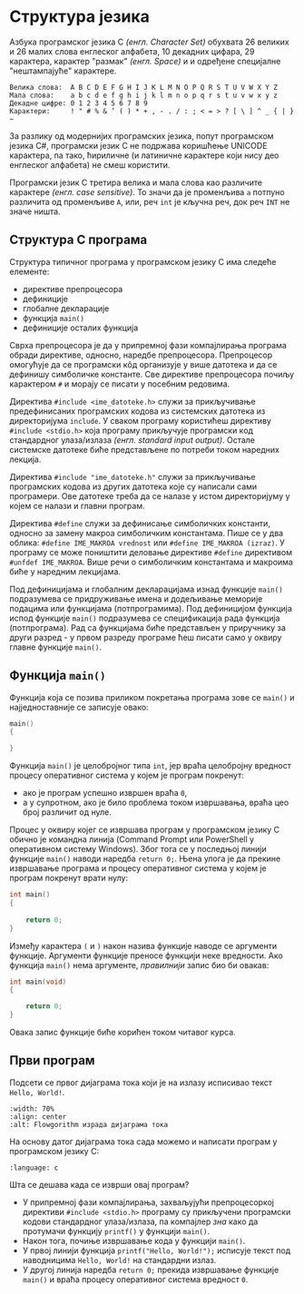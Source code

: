 # Структура језика

Азбука програмског језика C *(енгл. Character Set)* обухвата 26 великих и 26
малих слова енглеског алфабета, 10 декадних цифара, 29 карактера, карактер
"размак" *(енгл. Space)* и и одређене специјалне "нештампајуће" карактере.

```text
Велика слова:  A B C D E F G H I J K L M N O P Q R S T U V W X Y Z
Мала слова:    a b c d e f g h i j k l m n o p q r s t u v w x y z
Декадне цифре: 0 1 2 3 4 5 6 7 8 9
Карактери:     ! " # % & ’ ( ) * + , - . / : ; < = > ? [ \ ] ^ _ { | } ~
```

За разлику од модернијих програмских језика, попут програмском језика C#,
програмски језик C не подржава коришћење UNICODE карактера, па тако,
ћириличне (и латиничне карактере који нису део енглеског алфабета) не смеш
користити.

Програмски језик C третира велика и мала слова као различите карактере
*(енгл. case sensitive)*. То значи да је променљива `a` потпуно различита од
променљиве `A`, или, реч `int` је кључна реч, док реч `INT` не значе ништа.

## Структура C програма

Структура типичног програма у програмском језику C има следеће елементе:

- директиве препроцесора
- дефиниције
- глобалне декларације
- функција `main()`
- дефиниције осталих функција

Сврха препроцесора је да у припремној фази компајлирања програма обради
директиве, односно, наредбе препроцесора. Препроцесор омогућује да се
програмски кôд организује у више датотека и да се дефинишу симболичке
константе. Све директиве препроцесора почиљу карактером `#` и морају се писати
у посебним редовима.

Директива `#include <ime_datoteke.h>` служи за прикључивање предефинисаних
програмских кодова из системских датотека из директоријума `include`. У сваком
програму користићеш директиву `#include <stdio.h>` која програму прикључује
програмски код стандардног улаза/излаза *(енгл. standard input output)*. Остале
системске датотеке биће представљене по потреби током наредних лекција.

Директива `#include "ime_datoteke.h"` служи за прикључивање програмских кодова
из других датотека које су написали сами програмери. Ове датотеке треба да се
налазе у истом директоријуму у којем се налази и главни програм.

Директива `#define` служи за дефинисање симболичких константи, односно за
замену макроа симболичким константама. Пише се у два облика:
`#define IME_MAKROA vrednost` или `#define IME_MAKROA (izraz)`. У програму се
може поништити деловање директиве `#define` директивом `#unfdef IME_MAKROA`.
Више речи о симболичким константама и макроима биће у наредним лекцијама.

Под дефиницијама и глобалним декларацијама изнад функције `main()` подразумева
се придруживање имена и додељивање меморије подацима или функцијама
(потпрограмима). Под дефиницијом функција испод функције `main()` подразумева
се спецификација рада функција (потпрограма). Рад са функцијама биће
представљен у приручнику за други разред - у првом разреду програме ћеш писати
само у оквиру главне функције `main()`.

## Функција `main()`

Функција која се позива приликом покретања програма зове се `main()` и
најједноставније се записује овако:

```c
main()
{

}
```

Функција `main()` је целобројног типа `int`, јер враћа целобројну вредност
процесу оперативног система у којем је програм покренут:

- ако је програм успешно извршен враћа `0`,
- а у супротном, ако је било проблема током извршавања, враћа цео број различит
од нуле.

Процес у оквиру којег се извршава програм у програмском језику C обично je
командна линија (Command Prompt или PowerShell у оперативном систему Windows).
Због тога се у последњој линији функције `main()` наводи наредба `return 0;`.
Њена улога је да прекине извршавање програма и процесу оперативног система у
којем је програм покренут врати нулу:

```c
int main()
{
    
    return 0;
}
```

Између карактера `(` и `)` након назива функције наводе се аргументи функције.
Аргументи функције преносе функцији неке вредности. Aко функција `main()` нема
аргументе, *правилнији* запис био би овакав:

```c
int main(void)
{

    return 0;
}
```

Овака запис функције биће корићен током читавог курса.

## Први програм

Подсети се првог дијаграма тока који је на излазу исписивао текст
`Hello, World!`.

```{image} ../_images/alg_hello_world5.png
:width: 70%
:align: center
:alt: Flowgorithm израда дијаграма тока
```

На основу датог дијаграма тока сада можемо и написати програм у програмском
језику C:

```{literalinclude} ../_code_samples/hello.c
:language: c
```

Шта се дешава када се изврши овај програм?

- У припремној фази компајлирања, захваљујући препроцесоркој директиви
`#include <stdio.h>` програму су прикључени програмски кодови стандардног
улаза/излаза, па компајлер *зна* како да протумачи функцију `printf()` у
функцији `main()`.
- Након тога, почиње извршавање кода у функцији `main()`.
- У првој линији функција `printf("Hello, World!");` исписује текст под
наводницима `Hello, World!` на стандардни излаз.
- У другој линија наредба `return 0;` прекида извршавање функције `main()` и
враћа процесу оперативног система вредност `0`.
